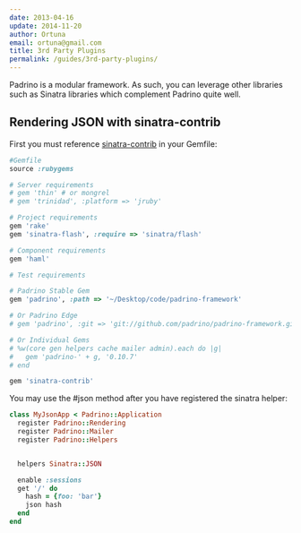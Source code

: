 ```yaml
---
date: 2013-04-16
update: 2014-11-20
author: Ortuna
email: ortuna@gmail.com
title: 3rd Party Plugins
permalink: /guides/3rd-party-plugins/
---
```


Padrino is a modular framework. As such, you can leverage other libraries such as Sinatra libraries which
complement Padrino quite well.


## Rendering JSON with sinatra-contrib

First you must reference [sinatra-contrib](https://github.com/sinatra/sinatra-contrib) in your Gemfile:


```ruby
#Gemfile
source :rubygems

# Server requirements
# gem 'thin' # or mongrel
# gem 'trinidad', :platform => 'jruby'

# Project requirements
gem 'rake'
gem 'sinatra-flash', :require => 'sinatra/flash'

# Component requirements
gem 'haml'

# Test requirements

# Padrino Stable Gem
gem 'padrino', :path => '~/Desktop/code/padrino-framework'

# Or Padrino Edge
# gem 'padrino', :git => 'git://github.com/padrino/padrino-framework.git'

# Or Individual Gems
# %w(core gen helpers cache mailer admin).each do |g|
#   gem 'padrino-' + g, '0.10.7'
# end

gem 'sinatra-contrib'
```


You may use the #json method after you have registered the sinatra helper:


```ruby
class MyJsonApp < Padrino::Application
  register Padrino::Rendering
  register Padrino::Mailer
  register Padrino::Helpers


  helpers Sinatra::JSON

  enable :sessions
  get '/' do
    hash = {foo: 'bar'}
    json hash
  end
end
```

